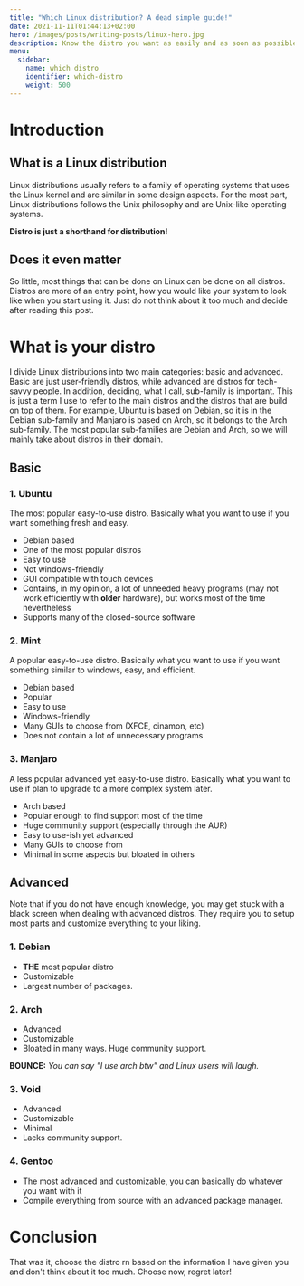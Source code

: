 ```yaml
---
title: "Which Linux distribution? A dead simple guide!"
date: 2021-11-11T01:44:13+02:00
hero: /images/posts/writing-posts/linux-hero.jpg
description: Know the distro you want as easily and as soon as possible
menu:
  sidebar:
    name: which distro
    identifier: which-distro
    weight: 500
---
```


# Introduction
## What is a Linux distribution 
Linux distributions usually refers to a family of operating systems that uses the Linux kernel and are similar in some design aspects. For the most part, Linux distributions follows the Unix philosophy and are Unix-like operating systems.

**Distro is just a shorthand for distribution!**
## Does it even matter
So little, most things that can be done on Linux can be done on all distros. Distros are more of an entry point, how you would like your system to look like when you start using it. Just do not think about it too much and decide after reading this post.

# What is your distro

I divide Linux distributions into two main categories: basic and advanced.
Basic are just user-friendly distros, while advanced are distros for tech-savvy people.
In addition, deciding, what I call, sub-family is important. This is just a term I use to refer to the main distros and the distros that are build on top of them. For example, Ubuntu is based on Debian, so it is in the Debian sub-family and Manjaro is based on Arch, so it belongs to the Arch sub-family. The most popular sub-families are Debian and Arch, so we will mainly take about distros in their domain.

## Basic

### 1. Ubuntu
The most popular easy-to-use distro. Basically what you want to use if you want something fresh and easy.
- Debian based
- One of the most popular distros 
- Easy to use
- Not windows-friendly
- GUI compatible with touch devices
- Contains, in my opinion, a lot of unneeded heavy programs (may not work efficiently with **older** hardware), but works most of the time nevertheless
- Supports many of the closed-source software

### 2. Mint
A popular easy-to-use distro. Basically what you want to use if you want something similar to windows, easy, and efficient.
- Debian based
- Popular
- Easy to use
- Windows-friendly
- Many GUIs to choose from (XFCE, cinamon, etc)
- Does not contain a lot of unnecessary programs

### 3. Manjaro
A less popular advanced yet easy-to-use distro. Basically what you want to use if plan to upgrade to a more complex system later.
- Arch based
- Popular enough to find support most of the time
- Huge community support (especially through the AUR)
- Easy to use-ish yet advanced
- Many GUIs to choose from
- Minimal in some aspects but bloated in others

## Advanced

Note that if you do not have enough knowledge, you may get stuck with a black screen when dealing with advanced distros. They require you to setup most parts and customize everything to your liking.

### 1. Debian 
- **THE** most popular distro
- Customizable
- Largest number of packages.

### 2. Arch
- Advanced 
- Customizable
- Bloated in many ways. Huge community support.

**BOUNCE:** *You can say "I use arch btw" and Linux users will laugh.*

### 3. Void
- Advanced
- Customizable
- Minimal 
- Lacks community support.

### 4. Gentoo
- The most advanced and customizable, you can basically do whatever you want with it
- Compile everything from source with an advanced package manager.

# Conclusion

That was it, choose the distro rn based on the information I have given you and don't think about it too much. Choose now, regret later!
